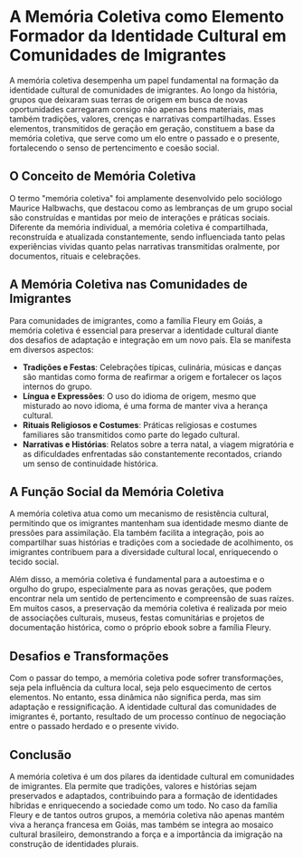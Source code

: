 # A Memória Coletiva como Elemento Formador da Identidade Cultural em Comunidades de Imigrantes

A memória coletiva desempenha um papel fundamental na formação da identidade cultural de comunidades de imigrantes. Ao longo da história, grupos que deixaram suas terras de origem em busca de novas oportunidades carregaram consigo não apenas bens materiais, mas também tradições, valores, crenças e narrativas compartilhadas. Esses elementos, transmitidos de geração em geração, constituem a base da memória coletiva, que serve como um elo entre o passado e o presente, fortalecendo o senso de pertencimento e coesão social.

## O Conceito de Memória Coletiva

O termo "memória coletiva" foi amplamente desenvolvido pelo sociólogo Maurice Halbwachs, que destacou como as lembranças de um grupo social são construídas e mantidas por meio de interações e práticas sociais. Diferente da memória individual, a memória coletiva é compartilhada, reconstruída e atualizada constantemente, sendo influenciada tanto pelas experiências vividas quanto pelas narrativas transmitidas oralmente, por documentos, rituais e celebrações.

## A Memória Coletiva nas Comunidades de Imigrantes

Para comunidades de imigrantes, como a família Fleury em Goiás, a memória coletiva é essencial para preservar a identidade cultural diante dos desafios de adaptação e integração em um novo país. Ela se manifesta em diversos aspectos:

- **Tradições e Festas**: Celebrações típicas, culinária, músicas e danças são mantidas como forma de reafirmar a origem e fortalecer os laços internos do grupo.
- **Língua e Expressões**: O uso do idioma de origem, mesmo que misturado ao novo idioma, é uma forma de manter viva a herança cultural.
- **Rituais Religiosos e Costumes**: Práticas religiosas e costumes familiares são transmitidos como parte do legado cultural.
- **Narrativas e Histórias**: Relatos sobre a terra natal, a viagem migratória e as dificuldades enfrentadas são constantemente recontados, criando um senso de continuidade histórica.

## A Função Social da Memória Coletiva

A memória coletiva atua como um mecanismo de resistência cultural, permitindo que os imigrantes mantenham sua identidade mesmo diante de pressões para assimilação. Ela também facilita a integração, pois ao compartilhar suas histórias e tradições com a sociedade de acolhimento, os imigrantes contribuem para a diversidade cultural local, enriquecendo o tecido social.

Além disso, a memória coletiva é fundamental para a autoestima e o orgulho do grupo, especialmente para as novas gerações, que podem encontrar nela um sentido de pertencimento e compreensão de suas raízes. Em muitos casos, a preservação da memória coletiva é realizada por meio de associações culturais, museus, festas comunitárias e projetos de documentação histórica, como o próprio ebook sobre a família Fleury.

## Desafios e Transformações

Com o passar do tempo, a memória coletiva pode sofrer transformações, seja pela influência da cultura local, seja pelo esquecimento de certos elementos. No entanto, essa dinâmica não significa perda, mas sim adaptação e ressignificação. A identidade cultural das comunidades de imigrantes é, portanto, resultado de um processo contínuo de negociação entre o passado herdado e o presente vivido.

## Conclusão

A memória coletiva é um dos pilares da identidade cultural em comunidades de imigrantes. Ela permite que tradições, valores e histórias sejam preservados e adaptados, contribuindo para a formação de identidades híbridas e enriquecendo a sociedade como um todo. No caso da família Fleury e de tantos outros grupos, a memória coletiva não apenas mantém viva a herança francesa em Goiás, mas também se integra ao mosaico cultural brasileiro, demonstrando a força e a importância da imigração na construção de identidades plurais.
